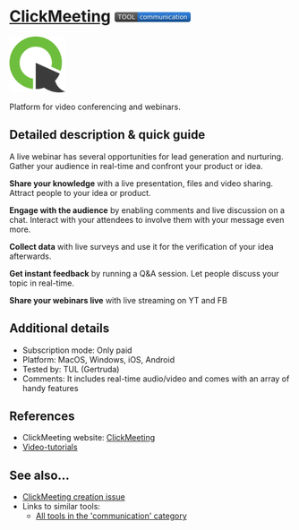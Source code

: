 # [ClickMeeting](https://clickmeeting.com/)  [<img src="images/communication.png" align="bottom">](https://github.com/e-CLOSE/Toolbox/issues?q=label%3A01_TOOL+label%3Acommunication)

[<img src="images/clickmeeting.png" align="bottom" height="100" alt="clickmeeting Logo">](https://clickmeeting.com/)

Platform for video conferencing and webinars.


## Detailed description & quick guide

A live webinar has several opportunities for lead generation and nurturing. Gather your audience in real-time and confront your product or idea.

**Share your knowledge** with a live presentation, files and video sharing. Attract people to your idea or product.

**Engage with the audience** by enabling comments and live discussion on a chat. Interact with your attendees to involve them with your message even more.

**Collect data** with live surveys and use it for the verification of your idea afterwards.

**Get instant feedback** by running a Q&A session. Let people discuss your topic in real-time.

**Share your webinars live** with live streaming on YT and FB


## Additional details

- Subscription mode: Only paid
- Platform: MacOS, Windows, iOS, Android
- Tested by: TUL (Gertruda)
- Comments: It includes real-time audio/video and comes with an array of handy features


## References

- ClickMeeting website: [ClickMeeting](https://clickmeeting.com/)
- [Video-tutorials](https://knowledge.clickmeeting.com/video/)


## See also...

- [ClickMeeting creation issue](https://github.com/e-CLOSE/Toolbox/issues/130)
- Links to similar tools:
  - [All tools in the 'communication' category](https://github.com/e-CLOSE/Toolbox/issues?q=label%3A01_TOOL+label%3Acommunication)
